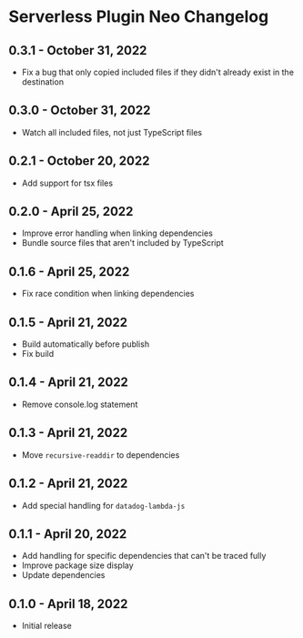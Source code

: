 # Serverless Plugin Neo Changelog

## 0.3.1 - October 31, 2022

- Fix a bug that only copied included files if they didn't already exist in the destination

## 0.3.0 - October 31, 2022

- Watch all included files, not just TypeScript files

## 0.2.1 - October 20, 2022

- Add support for tsx files

## 0.2.0 - April 25, 2022

- Improve error handling when linking dependencies
- Bundle source files that aren't included by TypeScript

## 0.1.6 - April 25, 2022

- Fix race condition when linking dependencies

## 0.1.5 - April 21, 2022

- Build automatically before publish
- Fix build

## 0.1.4 - April 21, 2022

- Remove console.log statement

## 0.1.3 - April 21, 2022

- Move `recursive-readdir` to dependencies

## 0.1.2 - April 21, 2022

- Add special handling for `datadog-lambda-js`

## 0.1.1 - April 20, 2022

- Add handling for specific dependencies that can't be traced fully
- Improve package size display
- Update dependencies

## 0.1.0 - April 18, 2022

- Initial release
